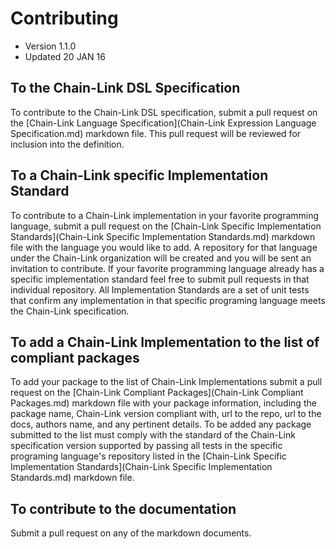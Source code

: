 # Contributing
- Version 1.1.0
- Updated 20 JAN 16

## To the Chain-Link DSL Specification
To contribute to the Chain-Link DSL specification, submit a pull request on the [Chain-Link Language Specification](Chain-Link Expression Language Specification.md) markdown file. This pull request will be reviewed for inclusion into the definition.

## To a Chain-Link specific Implementation Standard
To contribute to a Chain-Link implementation in your favorite programming language, submit a pull request on the [Chain-Link Specific Implementation Standards](Chain-Link Specific Implementation Standards.md) markdown file with the language you would like to add. A repository for that language under the Chain-Link organization will be created and you will be sent an invitation to contribute. If your favorite programming language already has a specific implementation standard feel free to submit pull requests in that individual repository. All Implementation Standards are a set of unit tests that confirm any implementation in that specific programing language meets the Chain-Link specification.

## To add a Chain-Link Implementation to the list of compliant packages
To add your package to the list of Chain-Link Implementations submit a pull request on the [Chain-Link Compliant Packages](Chain-Link Compliant Packages.md) markdown file with your package information, including the package name, Chain-Link version compliant with, url to the repo, url to the docs, authors name, and any pertinent details. To be added any package submitted to the list must comply with the standard of the Chain-Link specification version supported by passing all tests in the specific programing language's repository listed in the [Chain-Link Specific Implementation Standards](Chain-Link Specific Implementation Standards.md) markdown file.

## To contribute to the documentation
Submit a pull request on any of the markdown documents.
